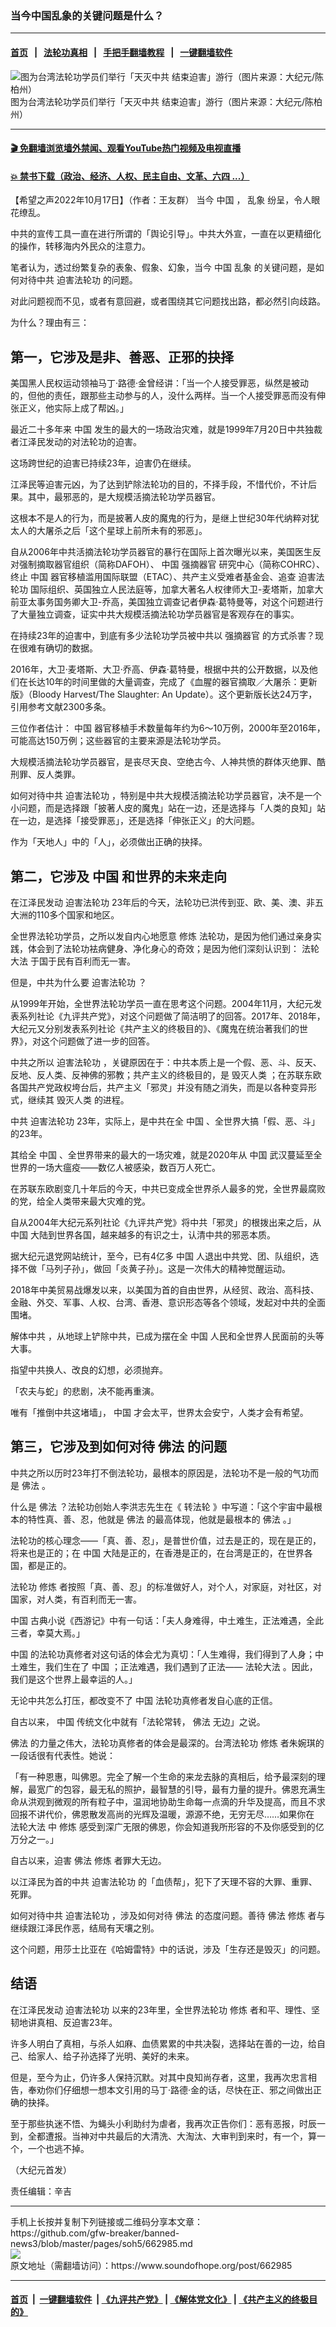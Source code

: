 ### 当今中国乱象的关键问题是什么？
------------------------

#### [首页](https://github.com/gfw-breaker/banned-news3/blob/master/README.md) &nbsp;&nbsp;|&nbsp;&nbsp; [法轮功真相](https://github.com/begood0513/basic/blob/master/README.md)  &nbsp;&nbsp;|&nbsp;&nbsp; [手把手翻墙教程](https://github.com/gfw-breaker/guides/wiki)  &nbsp;&nbsp;|&nbsp;&nbsp; [一键翻墙软件](https://github.com/gfw-breaker/nogfw/blob/master/README.md)  



<div><img alt="图为台湾法轮功学员们举行「天灭中共 结束迫害」游行（图片来源：大纪元/陈柏州）" src="https://img.soundofhope.org/2022-10/1666028645889.jpg"/>
<br/><figcaption class="caption">
 图为台湾法轮功学员们举行「天灭中共 结束迫害」游行（图片来源：大纪元/陈柏州）
</figcaption></div><hr/>

#### [ 🎬  免翻墙浏览墙外禁闻、观看YouTube热门视频及电视直播](https://github.com/gfw-breaker/HelloWorld)

#### [ 💥  禁书下载（政治、经济、人权、民主自由、文革、六四 ...）](https://github.com/gfw-breaker/books/blob/master/README.md)

<div><div class="Content__Wrapper sc-1bvya0-0 elmmKw">
 <div id="post_place_1">
 </div>
 <p class="meta-top">
  <span class="meta">
   【希望之声2022年10月17日】（作者：王友群）
  </span>
  当今
  <ok href="/term/1120">
   中国
  </ok>
  ，
  <ok href="/term/80196">
   乱象
  </ok>
  纷呈，令人眼花缭乱。
 </p>
 <p>
  中共的宣传工具一直在进行所谓的「舆论引导」。中共大外宣，一直在以更精细化的操作，转移海内外民众的注意力。
 </p>
 <p>
  笔者认为，透过纷繁复杂的表象、假象、幻象，当今
  <ok href="/term/1120">
   中国
  </ok>
  <ok href="/term/80196">
   乱象
  </ok>
  的关键问题，是如何对待中共
  <ok href="/term/2265">
   迫害法轮功
  </ok>
  的问题。
 </p>
 <p>
  对此问题视而不见，或者有意回避，或者围绕其它问题找出路，都必然引向歧路。
 </p>
 <p>
  为什么？理由有三：
 </p>
 <h2>
  <strong>
   第一，它涉及是非、善恶、正邪的抉择
  </strong>
 </h2>
 <p>
  美国黑人民权运动领袖马丁·路德·金曾经讲：「当一个人接受罪恶，纵然是被动的，但他的责任，跟那些主动参与的人，没什么两样。当一个人接受罪恶而没有伸张正义，他实际上成了帮凶。」
 </p>
 <p>
  最近二十多年来
  <ok href="/term/1120">
   中国
  </ok>
  发生的最大的一场政治灾难，就是1999年7月20日中共独裁者江泽民发动的对法轮功的迫害。
 </p>
 <p>
  这场跨世纪的迫害已持续23年，迫害仍在继续。
 </p>
 <p>
  江泽民等迫害元凶，为了达到铲除法轮功的目的，不择手段，不惜代价，不计后果。其中，最邪恶的，是大规模活摘法轮功学员器官。
 </p>
 <p>
  这根本不是人的行为，而是披著人皮的魔鬼的行为，是继上世纪30年代纳粹对犹太人的大屠杀之后「这个星球上前所未有的邪恶」。
 </p>
 <p>
  自从2006年中共活摘法轮功学员器官的暴行在国际上首次曝光以来，美国医生反对强制摘取器官组织（简称DAFOH）、
  <ok href="/term/1120">
   中国
  </ok>
  <ok href="/term/3558">
   强摘器官
  </ok>
  研究中心（简称COHRC）、终止
  <ok href="/term/1120">
   中国
  </ok>
  器官移植滥用国际联盟（ETAC）、共产主义受难者基金会、追查
  <ok href="/term/2265">
   迫害法轮功
  </ok>
  国际组织、英国独立人民法庭等，加拿大著名人权律师大卫-麦塔斯，加拿大前亚太事务国务卿大卫-乔高，美国独立调查记者伊森·葛特曼等，对这个问题进行了大量独立调查，证实中共大规模活摘法轮功学员器官是客观存在的事实。
 </p>
 <p>
  在持续23年的迫害中，到底有多少法轮功学员被中共以
  <ok href="/term/3558">
   强摘器官
  </ok>
  的方式杀害？现在很难有确切的数据。
 </p>
 <p>
  2016年，大卫·麦塔斯、大卫·乔高、伊森·葛特曼，根据中共的公开数据，以及他们在长达10年的时间里做的大量调查，完成了《血腥的器官摘取／大屠杀：更新版》（Bloody Harvest/The Slaughter: An Update）。这个更新版长达24万字，引用参考文献2300多条。
 </p>
 <p>
  三位作者估计：
  <ok href="/term/1120">
   中国
  </ok>
  器官移植手术数量每年约为6～10万例，2000年至2016年，可能高达150万例；这些器官的主要来源是法轮功学员。
 </p>
 <p>
  大规模活摘法轮功学员器官，是丧尽天良、空绝古今、人神共愤的群体灭绝罪、酷刑罪、反人类罪。
 </p>
 <p>
  如何对待中共
  <ok href="/term/2265">
   迫害法轮功
  </ok>
  ，特别是中共大规模活摘法轮功学员器官，决不是一个小问题，而是选择跟「披著人皮的魔鬼」站在一边，还是选择与「人类的良知」站在一边，是选择「接受罪恶」，还是选择「伸张正义」的大问题。
 </p>
 <p>
  作为「天地人」中的「人」，必须做出正确的抉择。
 </p>
 <h2>
  <strong>
   第二，它涉及
   <ok href="/term/1120">
    中国
   </ok>
   和世界的未来走向
  </strong>
 </h2>
 <p>
  在江泽民发动
  <ok href="/term/2265">
   迫害法轮功
  </ok>
  23年后的今天，法轮功已洪传到亚、欧、美、澳、非五大洲的110多个国家和地区。
 </p>
 <p>
  全世界法轮功学员，之所以发自内心地愿意
  <ok href="/term/554195">
   修炼
  </ok>
  法轮功，是因为他们通过亲身实践，体会到了法轮功袪病健身、净化身心的奇效；是因为他们深刻认识到：
  <ok href="/term/8055">
   法轮大法
  </ok>
  于国于民有百利而无一害。
 </p>
 <p>
  但是，中共为什么要
  <ok href="/term/2265">
   迫害法轮功
  </ok>
  ？
 </p>
 <p>
  从1999年开始，全世界法轮功学员一直在思考这个问题。2004年11月，大纪元发表系列社论《九评共产党》，对这个问题做了简洁明了的回答。2017年、2018年，大纪元又分别发表系列社论《共产主义的终极目的》、《魔鬼在统治著我们的世界》，对这个问题做了进一步的回答。
 </p>
 <p>
  中共之所以
  <ok href="/term/2265">
   迫害法轮功
  </ok>
  ，关键原因在于：中共本质上是一个假、恶、斗、反天、反地、反人类、反神佛的邪教；共产主义的终极目的，是
  <ok href="/term/5322">
   毁灭人类
  </ok>
  ；在苏联东欧各国共产党政权垮台后，共产主义「邪灵」并没有随之消失，而是以各种变异形式，继续其
  <ok href="/term/5322">
   毁灭人类
  </ok>
  的进程。
 </p>
 <p>
  中共
  <ok href="/term/2265">
   迫害法轮功
  </ok>
  23年，实际上，是中共在全
  <ok href="/term/1120">
   中国
  </ok>
  、全世界大搞「假、恶、斗」的23年。
 </p>
 <p>
  其给全
  <ok href="/term/1120">
   中国
  </ok>
  、全世界带来的最大的一场灾难，就是2020年从
  <ok href="/term/1120">
   中国
  </ok>
  武汉蔓延至全世界的一场大瘟疫——数亿人被感染，数百万人死亡。
 </p>
 <p>
  在苏联东欧剧变几十年后的今天，中共已变成全世界杀人最多的党，全世界最腐败的党，给全人类带来最大灾难的党。
 </p>
 <p>
  自从2004年大纪元系列社论《九评共产党》将中共「邪灵」的根拨出来之后，从
  <ok href="/term/1120">
   中国
  </ok>
  大陆到世界各国，越来越多的有识之士，认清中共的邪恶本质。
 </p>
 <p>
  据大纪元退党网站统计，至今，已有4亿多
  <ok href="/term/1120">
   中国
  </ok>
  人退出中共党、团、队组织，选择不做「马列子孙」，做回「炎黄子孙」。这是一次伟大的精神觉醒运动。
 </p>
 <p>
  2018年中美贸易战爆发以来，以美国为首的自由世界，从经贸、政治、高科技、金融、外交、军事、人权、台湾、香港、意识形态等各个领域，发起对中共的全面围堵。
 </p>
 <p>
  <ok href="/term/3742">
   解体中共
  </ok>
  ，从地球上铲除中共，已成为摆在全
  <ok href="/term/1120">
   中国
  </ok>
  人民和全世界人民面前的头等大事。
 </p>
 <p>
  指望中共换人、改良的幻想，必须抛弃。
 </p>
 <p>
  「农夫与蛇」的悲剧，决不能再重演。
 </p>
 <p>
  唯有「推倒中共这堵墙」，
  <ok href="/term/1120">
   中国
  </ok>
  才会太平，世界太会安宁，人类才会有希望。
 </p>
 <h2>
  <strong>
   第三，它涉及到如何对待
   <ok href="/term/3753">
    佛法
   </ok>
   的问题
  </strong>
 </h2>
 <p>
  中共之所以历时23年打不倒法轮功，最根本的原因是，法轮功不是一般的气功而是
  <ok href="/term/3753">
   佛法
  </ok>
  。
 </p>
 <p>
  什么是
  <ok href="/term/3753">
   佛法
  </ok>
  ？法轮功创始人李洪志先生在《
  <ok href="/term/4799">
   转法轮
  </ok>
  》中写道：「这个宇宙中最根本的特性真、善、忍，他就是
  <ok href="/term/3753">
   佛法
  </ok>
  的最高体现，他就是最根本的
  <ok href="/term/3753">
   佛法
  </ok>
  。」
 </p>
 <p>
  法轮功的核心理念——「真、善、忍」，是普世价值，过去是正的，现在是正的，将来也是正的；在
  <ok href="/term/1120">
   中国
  </ok>
  大陆是正的，在香港是正的，在台湾是正的，在世界各国，都是正的。
 </p>
 <p>
  法轮功
  <ok href="/term/554195">
   修炼
  </ok>
  者按照「真、善、忍」的标准做好人，对个人，对家庭，对社区，对国家，对人类，有百利而无一害。
 </p>
 <p>
  <ok href="/term/1120">
   中国
  </ok>
  古典小说《西游记》中有一句话：「夫人身难得，中土难生，正法难遇，全此三者，幸莫大焉。」
 </p>
 <p>
  <ok href="/term/1120">
   中国
  </ok>
  的法轮功真修者对这句话的体会尤为真切：「人生难得，我们得到了人身；中土难生，我们生在了
  <ok href="/term/1120">
   中国
  </ok>
  ；正法难遇，我们遇到了正法——
  <ok href="/term/8055">
   法轮大法
  </ok>
  。因此，我们是这个世界上最幸运的人。」
 </p>
 <p>
  无论中共怎么打压，都改变不了
  <ok href="/term/1120">
   中国
  </ok>
  法轮功真修者发自心底的正信。
 </p>
 <p>
  自古以来，
  <ok href="/term/1120">
   中国
  </ok>
  传统文化中就有「法轮常转，
  <ok href="/term/3753">
   佛法
  </ok>
  无边」之说。
 </p>
 <p>
  <ok href="/term/3753">
   佛法
  </ok>
  的力量之伟大，法轮功真修者的体会是最深的。台湾法轮功
  <ok href="/term/554195">
   修炼
  </ok>
  者朱婉琪的一段话很有代表性。她说：
 </p>
 <p>
  「有一种恩惠，叫佛恩。完全了解一个生命的来龙去脉的真相后，给予最深刻的理解，最宽广的包容，最无私的照护，最智慧的引导，最有力量的提升。佛恩充满生命从洪观到微观的所有粒子中，温润地协助生命每一点滴的升华及提高，而且不求回报不讲代价，佛恩散发高尚的光辉及温暖，源源不绝，无穷无尽……如果你在
  <ok href="/term/8055">
   法轮大法
  </ok>
  中
  <ok href="/term/554195">
   修炼
  </ok>
  感受到深广无限的佛恩，你会知道我所形容的不及你感受到的亿万分之一。」
 </p>
 <p>
  自古以来，迫害
  <ok href="/term/3753">
   佛法
  </ok>
  <ok href="/term/554195">
   修炼
  </ok>
  者罪大无边。
 </p>
 <p>
  以江泽民为首的中共
  <ok href="/term/2265">
   迫害法轮功
  </ok>
  的「血债帮」，犯下了天理不容的大罪、重罪、死罪。
 </p>
 <p>
  如何对待中共
  <ok href="/term/2265">
   迫害法轮功
  </ok>
  ，涉及如何对待
  <ok href="/term/3753">
   佛法
  </ok>
  的态度问题。善待
  <ok href="/term/3753">
   佛法
  </ok>
  <ok href="/term/554195">
   修炼
  </ok>
  者与继续跟江泽民作恶，结局有天壤之别。
 </p>
 <p>
  这个问题，用莎士比亚在《哈姆雷特》中的话说，涉及「生存还是毁灭」的问题。
 </p>
 <h2>
  <strong>
   结语
  </strong>
 </h2>
 <p>
  在江泽民发动
  <ok href="/term/2265">
   迫害法轮功
  </ok>
  以来的23年里，全世界法轮功
  <ok href="/term/554195">
   修炼
  </ok>
  者和平、理性、坚韧地讲真相、反迫害23年。
 </p>
 <p>
  许多人明白了真相，与杀人如麻、血债累累的中共决裂，选择站在善的一边，给自己、给家人、给子孙选择了光明、美好的未来。
 </p>
 <p>
  但是，至今为止，仍许多人保持沉默。对其中良知尚存者，这里，我再次忠言相告，奉劝你们仔细想一想本文引用的马丁·路德·金的话，尽快在正、邪之间做出正确的抉择。
 </p>
 <p>
  至于那些执迷不悟、为蝇头小利助纣为虐者，我再次正告你们：恶有恶报，时辰一到，全都遭报。当神对中共最后的大清洗、大淘汰、大审判到来时，有一个，算一个，一个也逃不掉。
 </p>
 <p>
  （大纪元首发）
 </p>
 <p class="meta-btm">
  责任编辑：辛吉
 </p>
</div>
</div>
<hr/>
手机上长按并复制下列链接或二维码分享本文章：<br/>
https://github.com/gfw-breaker/banned-news3/blob/master/pages/soh5/662985.md <br/>
<a href='https://github.com/gfw-breaker/banned-news3/blob/master/pages/soh5/662985.md'><img src='https://github.com/gfw-breaker/banned-news3/blob/master/pages/soh5/662985.md.png'/></a> <br/>
原文地址（需翻墙访问）：https://www.soundofhope.org/post/662985


------------------------
#### [首页](https://github.com/gfw-breaker/banned-news3/blob/master/README.md) &nbsp;|&nbsp; [一键翻墙软件](https://github.com/gfw-breaker/nogfw/blob/master/README.md) &nbsp;| [《九评共产党》](https://github.com/gfw-breaker/9ping.md/blob/master/README.md#九评之一评共产党是什么) | [《解体党文化》](https://github.com/gfw-breaker/jtdwh.md/blob/master/README.md) | [《共产主义的终极目的》](https://github.com/gfw-breaker/gczydzjmd.md/blob/master/README.md)


<img src='http://gfw-breaker.win/banned-news3/pages/soh5/662985.md' width='0px' height='0px'/>
